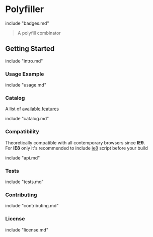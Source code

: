 # Polyfiller

include "badges.md"

> A polyfill combinator

## Getting Started

include "intro.md"


### Usage Example

include "usage.md"

### Catalog

A list of [available features](https://github.com/Polyfiller/polyfiller-catalog/tree/master/files)

include "catalog.md"


### Compatibility

Theoretically compatible with all contemporary browsers since **IE9**.<br />
For **IE8** only it's recommended to include [ie8](https://github.com/WebReflection/ie8) script before your build

include "api.md"

### Tests

include "tests.md"


### Contributing

include "contributing.md"

### License

include "license.md"
